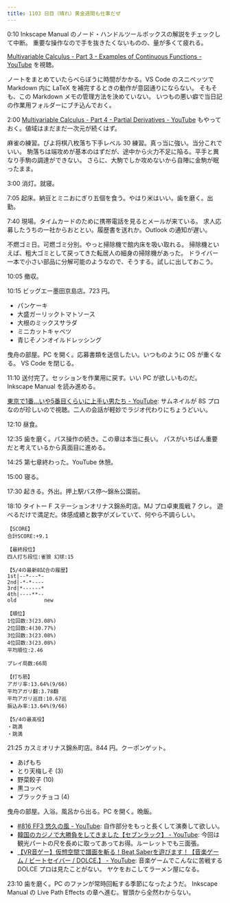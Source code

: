 ```yaml
---
title: 1103 日目（晴れ）黄金週間も仕事だぜ
---
```


0:10 Inkscape Manual のノード・ハンドルツールボックスの解説をチェックして中断。
重要な操作なので手を抜きたくないものの、量が多くて疲れる。

[Multivariable Calculus - Part 3 - Examples of Continuous Functions - YouTube](https://www.youtube.com/watch?v=KkZFMklbiu0&list=PLBh2i93oe2qv4G2AyarkbR3OKBml0hXEg&index=3)
を視聴。

ノートをまとめていたらべらぼうに時間がかかる。VS Code のスニペッツで
Markdown 内に LaTeX を補完するときの動作が意図通りにならない。
そもそも、この Markdown メモの管理方法を決めていない。
いつもの悪い癖で当日記の作業用フォルダーにブチ込んでおく。

2:00 [Multivariable Calculus - Part 4 - Partial Derivatives - YouTube](https://www.youtube.com/watch?v=kq5OCTDAXxw&list=PLBh2i93oe2qv4G2AyarkbR3OKBml0hXEg&index=4)
もやっておく。値域はまだまだ一次元が続くはず。

麻雀の練習。ぴよ将棋八枚落ち下手レベル 30 練習。真っ当に強い。当分これでいい。
駒落ちは端攻めが基本のはずだが、途中から火力不足に陥る。平手と異なり手駒の調達ができない。
さらに、大駒でしか攻めないから自陣に金駒が眠ったまま。

3:00 消灯。就寝。

7:05 起床。納豆とミニおにぎり五個を食う。やはり米はいい。歯を磨く。出勤。

7:40 現場。タイムカードのために携帯電話を見るとメールが来ている。
求人応募したうちの一社からおととい。履歴書を送れか。Outlook の通知が遅い。

不燃ゴミ日。可燃ゴミ分別。やっと掃除機で館内床を吸い取れる。
掃除機といえば、粗大ゴミとして戻ってきた転居人の細身の掃除機があった。
ドライバー一本で小さい部品に分解可能のようなので、そうする。試しに出しておこう。

10:05 撤収。

10:15 ビッグエー墨田京島店。723 円。

* パンケーキ
* 大盛ガーリックトマトソース
* 大根のミックスサラダ
* ミニカットキャベツ
* 青じそノンオイルドレッシング

曳舟の部屋。PC を開く。応募書類を送信したい。いつものように OS が重くなる。
VS Code を閉じる。

11:10 送付完了。セッションを作業用に戻す。いい PC が欲しいものだ。
Inkscape Manual を読み進める。

[東京で1番…いや5番目くらいに上手い男たち - YouTube](https://www.youtube.com/watch?v=HZpkBuzjjrM):
サムネイルが 8S プロなのが珍しいので視聴。二人の会話が軽妙でラジオ代わりにちょうどいい。

12:10 昼食。

12:35 歯を磨く。パス操作の続き。この章は本当に長い。
パスがいちばん重要だと考えているから真面目に進める。

14:25 第七章終わった。YouTube 休憩。

15:00 寝る。

17:30 起きる。外出。押上駅バス停～錦糸公園前。

18:10 タイトー F ステーションオリナス錦糸町店。MJ プロ卓東風戦 7 クレ。
遊べるだけで満足だ。体感成績と数字がズレていて、何やら不調らしい。

```text
【SCORE】
合計SCORE:+9.1

【最終段位】
四人打ち段位:雀狼 幻球:15

【5/4の最新8試合の履歴】
1st|--*---*-
2nd|-*-*----
3rd|*------*
4th|----**--
old         new

【順位】
1位回数:3(23.08%)
2位回数:4(30.77%)
3位回数:3(23.08%)
4位回数:3(23.08%)
平均順位:2.46

プレイ局数:66局

【打ち筋】
アガリ率:13.64%(9/66)
平均アガリ翻:3.78翻
平均アガリ巡目:10.67巡
振込み率:13.64%(9/66)

【5/4の最高役】
・跳満
・跳満
```

21:25 カスミオリナス錦糸町店。844 円。クーポンゲット。

* あげもち
* とり天梅しそ (3)
* 野菜餃子 (10)
* 黒コッペ
* ブラックチョコ (4)

曳舟の部屋。入浴。風呂から出る。PC を開く。晩飯。

* [#816 FF3 悠久の風 - YouTube](https://www.youtube.com/watch?v=vGYaVHVNxP8):
  自作部分をもっと長くして演奏して欲しい。
* [韓国のカジノで大勝負をしてきました【セブンラック】 - YouTube](https://www.youtube.com/watch?v=JnWbnNH6AUA):
  今回は観光パートの尺を長めに取ってあってお得。ルーレットでも三面張。
* [【VR音ゲー】仮想空間で譜面を斬る！Beat Saberを遊びます！【音楽ゲーム / ビートセイバー / DOLCE.】 - YouTube](https://www.youtube.com/watch?v=1V0-uz3xKoI):
  音楽ゲームでこんなに苦戦する DOLCE プロは見たことがない。
  ヤケをおこしてラーメン屋になる。

23:10 歯を磨く。PC のファンが常時回転する季節になったようだ。
Inkscape Manual の Live Path Effects の章へ進む。冒頭から全然わからない。
